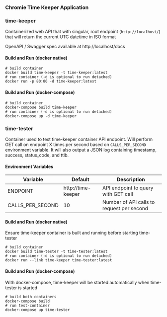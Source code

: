 ### Chromie Time Keeper Application

### time-keeper
Containerized web API that with singular, root endpoint (`http://localhost/`) that will return the current UTC datetime in ISO format

OpenAPI / Swagger spec available at http://localhost/docs

#### Build and Run (docker native)
```
# build container
docker build time-keeper -t time-keeper:latest
# run container (-d is optional to run detached)
docker run -p 80:80 -d time-keeper:latest
```

#### Build and Run (docker-compose)
```
# build container
docker-compose build time-keeper
# run container (-d is optional to run detached)
docker-compose up -d time-keeper
```


### time-tester
Container used to test time-keeper container API endpoint.  Will perform GET call on endpoint X times per second based on `CALLS_PER_SECOND` environment variable.  It will also output a JSON log containing timestamp, success, status_code, and ttlb.

#### Environment Variables
| Variable | Default  | Description  |
|-----|-----|-----|
| ENDPOINT  | http://time-keeper  | API endpoint to query with GET call  |
| CALLS_PER_SECOND | 10  | Number of API calls to request per second  |

#### Build and Run (docker native)
Ensure time-keeper container is built and running before starting time-tester

```
# build container
docker build time-tester -t time-tester:latest
# run container (-d is optional to run detached)
docker run --link time-keeper time-tester:latest
```

#### Build and Run (docker-compose)
With docker-compose, time-keeper will be started automatically when time-tester is started

```
# build both containers
docker-compose build
# run test-container
docker-compose up time-tester
```